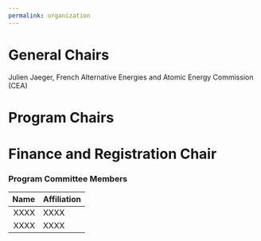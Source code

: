 ```yaml
---
permalink: organization
---
```


# General Chairs

Julien Jaeger, French Alternative Energies and Atomic Energy Commission (CEA)


# Program Chairs

# Finance and Registration Chair


### Program Committee Members

| Name                    | Affiliation                                     |
| ----------------------: | ----------------------------------------------- |
| XXXX             |  XXXX 									    |
| XXXX      |  XXXX                                            |
